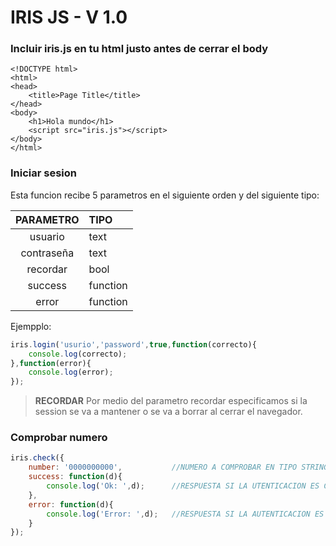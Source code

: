 # IRIS JS - V 1.0

### Incluir iris.js en tu html justo antes de cerrar el body

```hmtl
<!DOCTYPE html>
<html>
<head>
    <title>Page Title</title>
</head>
<body>
    <h1>Hola mundo</h1>
    <script src="iris.js"></script>
</body>
</html>
```

### Iniciar sesion

Esta funcion recibe 5 parametros en el siguiente orden y del siguiente tipo:

| PARAMETRO  |         TIPO            |
|:----------:| :---------------------- |
| usuario    | text  	               |
| contraseña | text                    |
| recordar   | bool		               |
| success    | function                |
| error      | function                |

Ejempplo:
```javascript
iris.login('usurio','password',true,function(correcto){
    console.log(correcto);
},function(error){
    console.log(error);
});
```
> **RECORDAR** Por medio del parametro recordar especificamos si la session se va a mantener o se va a borrar al cerrar el navegador.

### Comprobar numero

```javascript    
iris.check({
    number: '0000000000',           //NUMERO A COMPROBAR EN TIPO STRING
    success: function(d){
        console.log('Ok: ',d);      //RESPUESTA SI LA UTENTICACION ES CORRECTA Y EL NUMERO ES VALIDO
    },
    error: function(d){
        console.log('Error: ',d);   //RESPUESTA SI LA AUTENTICACION ES INCORRECTA O EL NUMERO ES INVALIDO
    }
});
```
